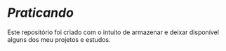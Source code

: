 #  *Praticando*


Este repositório foi criado com o intuito de armazenar e deixar disponível alguns dos meu projetos e estudos.
